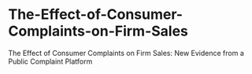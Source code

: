 # The-Effect-of-Consumer-Complaints-on-Firm-Sales
The Effect of Consumer Complaints on Firm Sales: New Evidence from a Public Complaint Platform

